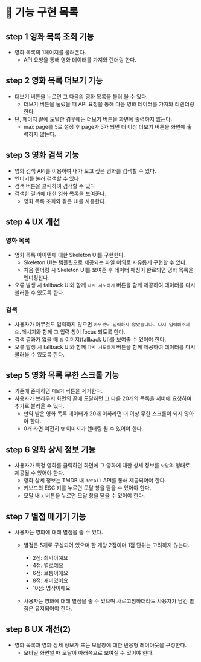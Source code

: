 # 🎯 기능 구현 목록

## step 1 영화 목록 조회 기능

- 영화 목록의 1페이지를 불러온다.
  - API 요청을 통해 영화 데이터를 가져와 렌더링 한다.

## step 2 영화 목록 더보기 기능

- 더보기 버튼을 누르면 그 다음의 영화 목록을 불러 올 수 있다.
  - 더보기 버튼을 눌렀을 때 API 요청을 통해 다음 영화 데이터를 가져와 리렌더링한다.
- 단, 페이지 끝에 도달한 경우에는 더보기 버튼을 화면에 출력하지 않는다.
  - max page를 5로 설정 후 page가 5가 되면 더 이상 더보기 버튼을 화면에 출력하지 않는다.

## step 3 영화 검색 기능

- 영화 검색 API를 이용하여 내가 보고 싶은 영화를 검색할 수 있다.
- 엔터키를 눌러 검색할 수 있다
- 검색 버튼을 클릭하여 검색할 수 있다
- 검색한 결과에 대한 영화 목록을 보여준다.
  - 영화 목록 조회와 같은 UI를 사용한다.

## step 4 UX 개선

### 영화 목록

- 영화 목록 아이템에 대한 Skeleton UI를 구현한다.
  - Skeleton UI는 템플릿으로 제공되는 파일 이외로 자유롭게 구현할 수 있다.
  - 처음 렌더링 시 Skeleton UI를 보여준 후 데이터 패칭이 완료되면 영화 목록을 렌더링한다.
- 오류 발생 시 fallback UI와 함께 `다시 시도하기` 버튼을 함께 제공하여 데이터를 다시 불러올 수 있도록 한다.

### 검색

- 사용자가 아무것도 입력하지 않으면 `아무것도 입력하지 않았습니다. 다시 입력해주세요.`메시지와 함께 그 입력 창이 focus 되도록 한다.
- 검색 결과가 없을 때 `텅` 이미지(fallback UI)를 보여줄 수 있어야 한다.
- 오류 발생 시 fallback UI와 함께 `다시 시도하기` 버튼을 함께 제공하여 데이터를 다시 불러올 수 있도록 한다.

## step 5 영화 목록 무한 스크롤 기능

- 기존에 존재하던 `더보기` 버튼을 제거한다.
- 사용자가 브라우저 화면의 끝에 도달하면 그 다음 20개의 목록을 서버에 요청하여 추가로 불러올 수 있다.
  - 만약 받은 영화 목록 데이터가 20개 이하라면 더 이상 무한 스크롤이 되지 않아야 한다.
  - 0개 라면 여전히 `텅` 이미지가 렌더링 될 수 있어야 한다.

## step 6 영화 상세 정보 기능

- 사용자가 특정 영화를 클릭하면 화면에 그 영화에 대한 상세 정보를 `모달`의 형태로 제공될 수 있어야 한다.
  - 영화 상세 정보는 TMDB 내 `detail` API를 통해 제공되어야 한다.
  - 키보드의 ESC 키를 누르면 모달 창을 닫을 수 있어야 한다.
  - 모달 내 `x` 버튼을 누르면 모달 창을 닫을 수 있어야 한다.

## step 7 별점 매기기 기능

- 사용자는 영화에 대해 별점을 줄 수 있다.

  - 별점은 5개로 구성되어 있으며 한 개당 2점이며 1점 단위는 고려하지 않는다.

    - 2점: 최악이예요
    - 4점: 별로예요
    - 6점: 보통이에요
    - 8점: 재미있어요
    - 10점: 명작이에요

  - 사용자는 영화에 대해 별점을 줄 수 있으며 새로고침하더라도 사용자가 남긴 별점은 유지되어야 한다.

## step 8 UX 개선(2)

- 영화 목록과 영화 상세 정보가 뜨는 모달창에 대한 반응형 레이아웃을 구성한다.
  - 모바일 화면일 때 모달이 아래쪽으로 보여질 수 있어야 한다.
